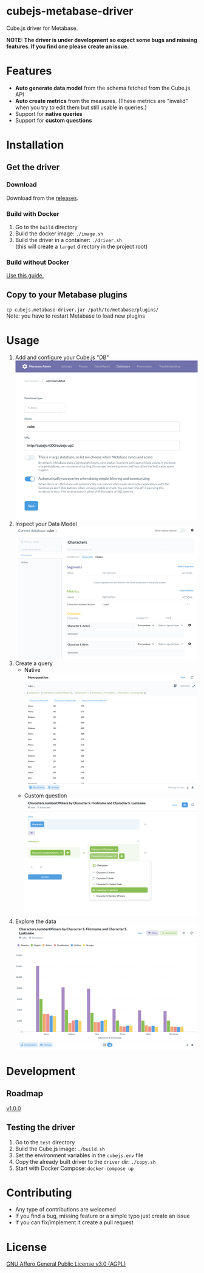 # cubejs-metabase-driver
Cube.js driver for Metabase.

**NOTE: The driver is under development so expect some bugs and missing features. If you find one please create an issue.**

# Features
- **Auto generate data model** from the schema fetched from the Cube.js API
- **Auto create metrics** from the measures. (These metrics are "invalid" when you try to edit them but still usable in queries.)
- Support for **native queries**
- Support for **custom questions**

# Installation
## Get the driver
### Download
Download from the [releases](https://github.com/lili-data/metabase-cubejs-driver/releases).
### Build with Docker
1. Go to the `build` directory
2. Build the docker image: `./image.sh`
3. Build the driver in a container: `./driver.sh`  
   (this will create a `target` directory in the project root)

### Build without Docker
[Use this guide.](https://github.com/tlrobinson/metabase-http-driver/blob/master/README.md#building-the-driver)

## Copy to your Metabase plugins
`cp cubejs.metabase-driver.jar /path/to/metabase/plugins/`  
Note: you have to restart Metabase to load new plugins

# Usage
1. Add and configure your Cube.js "DB" ![Add new DB](./docs/images/config.png)
2. Inspect your Data Model ![Data Model](./docs/images/datamodel.png)
3. Create a query
   - Native ![Native query](./docs/images/nativequery.png)
   - Custom question ![Custom question](./docs/images/customquestion.png)
4. Explore the data ![Results](./docs/images/customresult.png)
# Development
## Roadmap
[v1.0.0](https://github.com/lili-data/metabase-cubejs-driver/milestone/1)

## Testing the driver
1. Go to the `test` directory
2. Build the Cube.js image: `./build.sh`
3. Set the environment variables in the `cubejs.env` file
4. Copy the already built driver to the `driver` dir: `./copy.sh`
5. Start with Docker Compose: `docker-compose up`

# Contributing
- Any type of contributions are welcomed
- If you find a bug, missing feature or a simple typo just create an issue
- If you can fix/implement it create a pull request

# License
[GNU Affero General Public License v3.0 (AGPL)](https://github.com/lili-data/metabase-cubejs-driver/blob/master/LICENSE)